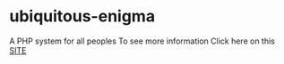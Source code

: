 # ubiquitous-enigma
A PHP system for all peoples To see more information Click here on this <a href="https://crackslab.com/serato-dj-pro-crack/">SITE</a>
